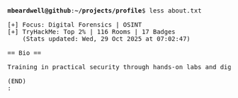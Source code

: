 <pre>

<strong>mbeardwell@github</strong>:<strong>~/projects/profile</strong>$ less about.txt

[+] Focus: Digital Forensics | OSINT
[+] TryHackMe: Top 2% | 116 Rooms | 17 Badges
    (Stats updated: Wed, 29 Oct 2025 at 07:02:47)

== Bio ==

Training in practical security through hands-on labs and digital investigations.

(END)
:
</pre>
